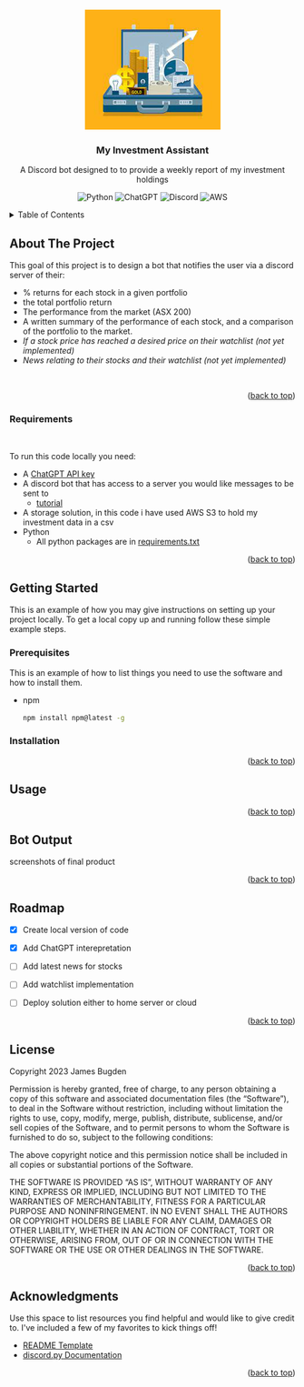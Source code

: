 
<a name="#top"></a>







<!-- PROJECT LOGO -->
<br />
<div align="center">
    <img src ="./docs/header_image_readme.jpeg">

  <h3 align="center">My Investment Assistant</h3>

  <p align="center">
  A Discord bot designed to to provide a weekly report of my investment holdings
  
  ![Python](https://img.shields.io/badge/python-3670A0?style=for-the-badge&logo=python&logoColor=ffdd54) ![ChatGPT](https://img.shields.io/badge/chatGPT-74aa9c?style=for-the-badge&logo=openai&logoColor=white) ![Discord](https://img.shields.io/badge/Discord-%235865F2.svg?style=for-the-badge&logo=discord&logoColor=white) ![AWS](https://img.shields.io/badge/AWS-%23FF9900.svg?style=for-the-badge&logo=amazon-aws&logoColor=white)

  </p>
</div>



<!-- TABLE OF CONTENTS -->
<details>
  <summary>Table of Contents</summary>
  <ol>
    <li>
      <a href="#about-the-project">About The Project</a>
      <ul>
        <li><a href="#requirements">Requirements</a></li>
        <li><a href="#built-with">Built With</a></li>
      </ul>
    </li>
    <li>
      <a href="#getting-started">Getting Started</a>
      <ul>
        <li><a href="#prerequisites">Prerequisites</a></li>
        <li><a href="#installation">Installation</a></li>
      </ul>
    </li>
    <li><a href="#usage">Usage</a></li>
    <li><a href="#bot-output">Bot Output</a></li>
    <li><a href="#roadmap">Roadmap</a></li>
    <li><a href="#contributing">Contributing</a></li>
    <li><a href="#license">License</a></li>
    <li><a href="#contact">Contact</a></li>
    <li><a href="#acknowledgments">Acknowledgments</a></li>
  </ol>
</details>



<!-- ABOUT THE PROJECT -->
## About The Project

<!-- [![Product Name Screen Shot][product-screenshot]](https://example.com) -->

This goal of this project is to design a bot that notifies the user via a discord server of their:
- % returns for each stock in a given portfolio
- the total portfolio return
- The performance from the market (ASX 200)
- A written summary of the performance of each stock, and a comparison of the portfolio to the market.
- *If a stock price has reached a desired price on their watchlist (not yet implemented)*
- *News relating to their stocks and their watchlist (not yet implemented)*

<br>
<p align="right">(<a href="#top">back to top</a>)</p>

### Requirements
<br>

To run this code locally you need:

- A [ChatGPT API key](https://openai.com/blog/openai-api)
- A discord bot that has access to a server you would like messages to be sent to 
  - [tutorial](https://www.ionos.com/digitalguide/server/know-how/creating-discord-bot/)
- A storage solution, in this code i have used AWS S3 to hold my investment data in a csv
- Python
  - All python packages are in [requirements.txt](requirements.txt)


<p align="right">(<a href="#top">back to top</a>)</p>



<!-- GETTING STARTED -->
## Getting Started

This is an example of how you may give instructions on setting up your project locally.
To get a local copy up and running follow these simple example steps.

### Prerequisites

This is an example of how to list things you need to use the software and how to install them.
* npm
  ```sh
  npm install npm@latest -g
  ```

### Installation


<p align="right">(<a href="#top">back to top</a>)</p>



<!-- USAGE EXAMPLES -->
## Usage



<p align="right">(<a href="#top">back to top</a>)</p>


## Bot Output

screenshots of final product


<p align="right">(<a href="#top">back to top</a>)</p>
<!-- ROADMAP -->

## Roadmap

- [x] Create local version of code
- [x] Add ChatGPT interepretation
- [ ] Add latest news for stocks
- [ ] Add watchlist implementation
- [ ] Deploy solution either to home server or cloud



<p align="right">(<a href="#top">back to top</a>)</p>


<!-- LICENSE -->
## License

Copyright 2023 James Bugden

Permission is hereby granted, free of charge, to any person obtaining a copy of this software and associated documentation files (the “Software”), to deal in the Software without restriction, including without limitation the rights to use, copy, modify, merge, publish, distribute, sublicense, and/or sell copies of the Software, and to permit persons to whom the Software is furnished to do so, subject to the following conditions:

The above copyright notice and this permission notice shall be included in all copies or substantial portions of the Software.

THE SOFTWARE IS PROVIDED “AS IS”, WITHOUT WARRANTY OF ANY KIND, EXPRESS OR IMPLIED, INCLUDING BUT NOT LIMITED TO THE WARRANTIES OF MERCHANTABILITY, FITNESS FOR A PARTICULAR PURPOSE AND NONINFRINGEMENT. IN NO EVENT SHALL THE AUTHORS OR COPYRIGHT HOLDERS BE LIABLE FOR ANY CLAIM, DAMAGES OR OTHER LIABILITY, WHETHER IN AN ACTION OF CONTRACT, TORT OR OTHERWISE, ARISING FROM, OUT OF OR IN CONNECTION WITH THE SOFTWARE OR THE USE OR OTHER DEALINGS IN THE SOFTWARE.

<p align="right">(<a href="#top">back to top</a>)</p>

<!-- ACKNOWLEDGMENTS -->
## Acknowledgments

Use this space to list resources you find helpful and would like to give credit to. I've included a few of my favorites to kick things off!

 - [README Template](https://github.com/othneildrew/Best-README-Template/)
 - [discord.py Documentation](https://discordpy.readthedocs.io/en/stable/)
  
<p align="right">(<a href="#top">back to top</a>)</p>



